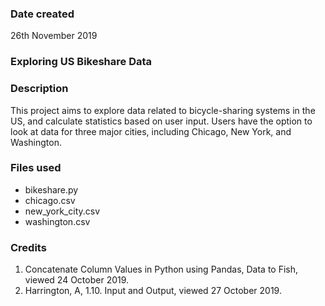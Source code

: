 ### Date created
26th November 2019

### Exploring US Bikeshare Data

### Description
This project aims to explore data related to bicycle-sharing systems in the US, and calculate statistics based on user input. Users have the option to look at data for three major cities, including Chicago, New York, and Washington.

### Files used
* bikeshare.py
* chicago.csv
* new_york_city.csv
* washington.csv

### Credits
1. Concatenate Column Values in Python using Pandas, Data to Fish, viewed 24 October 2019.
2. Harrington, A, 1.10. Input and Output, viewed 27 October 2019.
